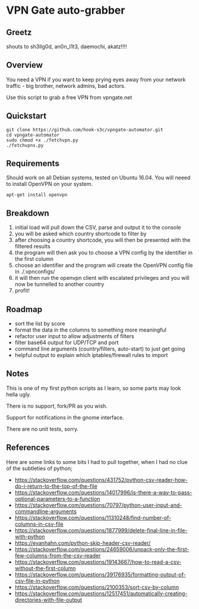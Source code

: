 # VPN Gate auto-grabber

## Greetz

shouts to sh3llg0d, an0n_l1t3, daemochi, akatz!!!!

## Overview

You need a VPN if you want to keep prying eyes away from your network traffic - big brother, network admins, bad actors.

Use this script to grab a free VPN from vpngate.net

## Quickstart
```
git clone https://github.com/hook-s3c/vpngate-automator.git
cd vpngate-automator
sudo chmod +x ./fetchvpn.py
./fetchvpns.py
```

## Requirements

Should work on all Debian systems, tested on Ubuntu 16.04.
You will neeed to install OpenVPN on your system.

```
apt-get install openvpn
```

## Breakdown

1. initial load will pull down the CSV, parse and output it to the console
2. you will be asked which country shortcode to filter by
3. after choosing a country shortcode, you will then be presented with the filtered results
4. the program will then ask you to choose a VPN config by the identifier in the first column
5. choose an identifier and the program will create the OpenVPN config file in ./.vpnconfigs/ 
6. it will then run the openvpn client with escalated privileges and you will now be tunnelled to another country
7. profit!

## Roadmap

- sort the list by score
- format the data in the columns to something more meaningful
- refactor user input to allow adjustments of filters
- filter base64 output for UDP/TCP and port 
- command line arguments (country/filters, auto-start) to just get going
- helpful output to explain which iptables/firewall rules to import

## Notes

This is one of my first python scripts as I learn, so some parts may look hella ugly.

There is no support, fork/PR as you wish.

Support for notifications in the gnome interface.

There are no unit tests, sorry.

## References

Here are some links to some bits I had to pull together, when I had no clue of the subtleties of python;

- https://stackoverflow.com/questions/431752/python-csv-reader-how-do-i-return-to-the-top-of-the-file
- https://stackoverflow.com/questions/14017996/is-there-a-way-to-pass-optional-parameters-to-a-function
- https://stackoverflow.com/questions/70797/python-user-input-and-commandline-arguments
- https://stackoverflow.com/questions/11310248/find-number-of-columns-in-csv-file
- https://stackoverflow.com/questions/1877999/delete-final-line-in-file-with-python
- https://evanhahn.com/python-skip-header-csv-reader/
- https://stackoverflow.com/questions/24659006/unpack-only-the-first-few-columns-from-the-csv-reader
- https://stackoverflow.com/questions/19143667/how-to-read-a-csv-without-the-first-column
- https://stackoverflow.com/questions/39176935/formatting-output-of-csv-file-in-python
- https://stackoverflow.com/questions/2100353/sort-csv-by-column
- https://stackoverflow.com/questions/12517451/automatically-creating-directories-with-file-output
